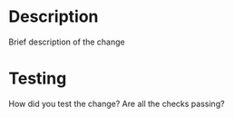 
# Description

Brief description of the change

# Testing

How did you test the change?
Are all the checks passing?
